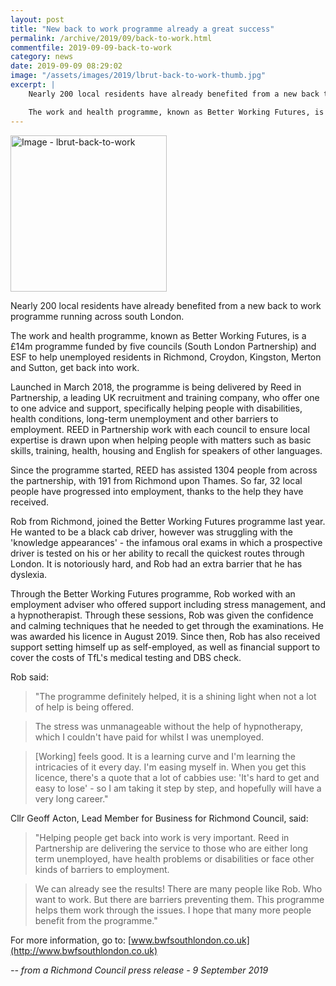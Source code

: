 ```yaml
---
layout: post
title: "New back to work programme already a great success"
permalink: /archive/2019/09/back-to-work.html
commentfile: 2019-09-09-back-to-work
category: news
date: 2019-09-09 08:29:02
image: "/assets/images/2019/lbrut-back-to-work-thumb.jpg"
excerpt: |
    Nearly 200 local residents have already benefited from a new back to work programme running across south London.

    The work and health programme, known as Better Working Futures, is a &pound;14m programme funded by five councils (South London Partnership) and ESF to help unemployed residents in Richmond, Croydon, Kingston, Merton and Sutton, get back into work.
---
```

<a href="/assets/images/2019/lbrut-back-to-work.jpg" title="Click for a larger image"><img src="/assets/images/2019/lbrut-back-to-work-thumb.jpg" width="250" alt="Image - lbrut-back-to-work"  class="photo right"/></a>

Nearly 200 local residents have already benefited from a new back to work programme running across south London.

The work and health programme, known as Better Working Futures, is a &pound;14m programme funded by five councils (South London Partnership) and ESF to help unemployed residents in Richmond, Croydon, Kingston, Merton and Sutton, get back into work.

Launched in March 2018, the programme is being delivered by Reed in Partnership, a leading UK recruitment and training company, who offer one to one advice and support, specifically helping people with disabilities, health conditions, long-term unemployment and other barriers to employment. REED in Partnership work with each council to ensure local expertise is drawn upon when helping people with matters such as basic skills, training, health, housing and English for speakers of other languages.

Since the programme started, REED has assisted 1304 people from across the partnership, with 191 from Richmond upon Thames. So far, 32 local people have progressed into employment, thanks to the help they have received.

Rob from Richmond, joined the Better Working Futures programme last year. He wanted to be a black cab driver, however was struggling with the 'knowledge appearances' - the infamous oral exams in which a prospective driver is tested on his or her ability to recall the quickest routes through London. It is notoriously hard, and Rob had an extra barrier that he has dyslexia.

Through the Better Working Futures programme, Rob worked with an employment adviser who offered support including stress management, and a hypnotherapist. Through these sessions, Rob was given the confidence and calming techniques that he needed to get through the examinations. He was awarded his licence in August 2019. Since then, Rob has also received support setting himself up as self-employed, as well as financial support to cover the costs of TfL's medical testing and DBS check.

Rob said:

> "The programme definitely helped, it is a shining light when not a lot of help is being offered.

> The stress was unmanageable without the help of hypnotherapy, which I couldn't have paid for whilst I was unemployed.

> [Working] feels good. It is a learning curve and I'm learning the intricacies of it every day. I'm easing myself in. When you get this licence, there's a quote that a lot of cabbies use: 'It's hard to get and easy to lose' - so I am taking it step by step, and hopefully will have a very long career."

Cllr Geoff Acton, Lead Member for Business for Richmond Council, said:

> "Helping people get back into work is very important. Reed in Partnership are delivering the service to those who are either long term unemployed, have health problems or disabilities or face other kinds of barriers to employment.

> We can already see the results! There are many people like Rob. Who want to work. But there are barriers preventing them. This programme helps them work through the issues. I hope that many more people benefit from the programme."

For more information, go to: [www.bwfsouthlondon.co.uk](http://www.bwfsouthlondon.co.uk)



<cite>-- from a Richmond Council press release - 9 September 2019</cite>
